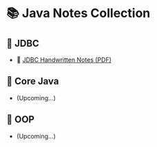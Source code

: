 # 📚 Java Notes Collection

## 🔌 JDBC
- 📄 [JDBC Handwritten Notes (PDF)](JDBC/JDBC%20(Java%20Database%20Connection).pdf)

## 🔁 Core Java
- (Upcoming...)

## 🧠 OOP
- (Upcoming...)
